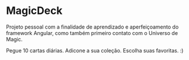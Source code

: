 # MagicDeck

Projeto pessoal com a finalidade de aprendizado e aperfeiçoamento do framework Angular, como também primeiro contato com o Universo de Magic.

Pegue 10 cartas diárias. 
Adicone a sua coleção.
Escolha suas favoritas.
:)
